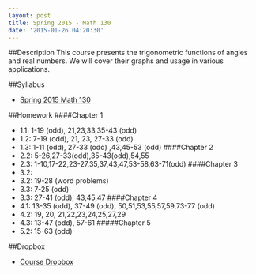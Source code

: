 ```yaml
---
layout: post
title: Spring 2015 - Math 130
date: '2015-01-26 04:20:30'
---
```


##Description
This course presents the trigonometric functions of angles and real numbers. We will cover their graphs and usage in various applications. 

##Syllabus
* [Spring 2015 Math 130](https://www.dropbox.com/s/kbpj0641tev01fu/m130-s15-syllabus.pdf?dl=0)

##Homework
####Chapter 1
* 1.1: 1-19 (odd), 21,23,33,35-43 (odd)
* 1.2: 7-19 (odd), 21, 23, 27-33 (odd)
* 1.3: 1-11 (odd), 27-33 (odd) ,43,45-53 (odd)
####Chapter 2
* 2.2: 5-26,27-33(odd),35-43(odd),54,55
* 2.3: 1-10,17-22,23-27,35,37,43,47,53-58,63-71(odd)
####Chapter 3
* 3.2:
* 3.2: 19-28 (word problems)
* 3.3: 7-25 (odd) 
* 3.3: 27-41 (odd), 43,45,47
####Chapter 4
* 4.1: 13-35 (odd), 37-49 (odd), 50,51,53,55,57,59,73-77 (odd)
* 4.2: 19, 20, 21,22,23,24,25,27,29
* 4.3: 13-47 (odd), 57-61
#####Chapter 5
* 5.2: 15-63 (odd)  

##Dropbox
* [Course Dropbox](https://www.dropbox.com/sh/ezurf92lsoeav2z/AACK6bSu3_vnvG2oEWybexhOa?dl=0)

